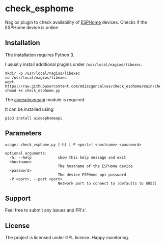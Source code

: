# check_esphome


Nagios plugin to check availability of [ESPHome](https://esphome.io) devices. Checks if the ESPHome device is online

## Installation

The installation requires Python 3.

I usually install additional plugins under `/usr/local/nagios/libexec`.

```
mkdir -p /usr/local/nagios/libexec
cd /usr/local/nagios/libexec
wget https://raw.githubusercontent.com/mdiazgoncalves/check_esphome/main/check_esphome.py
chmod +x check_esphome.py
```

The [aioesphomeapi](https://github.com/esphome/aioesphomeapi) module is required.

It can be installed using:

```
pip3 install aioesphomeapi
```

## Parameters

```
usage: check_esphome.py [-h] [-P <port>] <hostname> <password>

optional arguments:
  -h, --help            show this help message and exit
  <hostname>
                        The hostname of the ESPHome device
  <password>
                        The device ESPHome api password
  -P <port>, --port <port>
                        Network port to connect to (defaults to 6053)
```

## Support

Feel free to submit any issues and PR's'.

## License

The project is licensed under GPL license. Happy monitoring.
